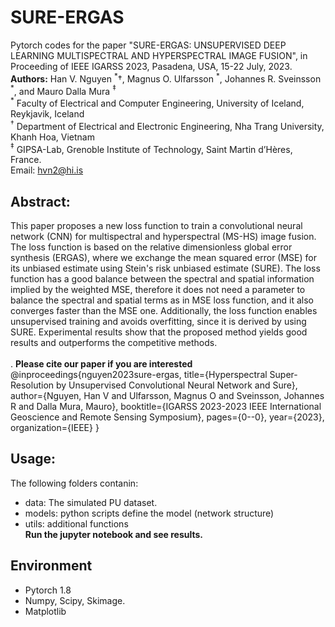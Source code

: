 # SURE-ERGAS
Pytorch codes for the paper "SURE-ERGAS: UNSUPERVISED DEEP LEARNING MULTISPECTRAL AND HYPERSPECTRAL IMAGE FUSION", in Proceeding of IEEE IGARSS 2023, Pasadena, USA, 15-22 July, 2023. <br>
**Authors:** Han V. Nguyen $^\ast \dagger$, Magnus O. Ulfarsson $^\ast$,  Johannes R. Sveinsson $^\ast$, and Mauro Dalla Mura $^\ddagger$ <br>
$^\ast$ Faculty of Electrical and Computer Engineering, University of Iceland, Reykjavik, Iceland<br>
$^\dagger$ Department of Electrical and Electronic Engineering, Nha Trang University, Khanh Hoa, Vietnam<br>
$^\ddagger$ GIPSA-Lab, Grenoble Institute of Technology, Saint Martin d’Hères, France.<br>
Email: hvn2@hi.is

## Abstract:<br>
This paper proposes a new loss function to train a convolutional neural network (CNN) for multispectral and hyperspectral (MS-HS) image fusion. The loss function is based on the relative dimensionless global error synthesis (ERGAS), where we exchange the mean squared error (MSE) for its unbiased estimate using Stein's risk unbiased estimate (SURE). The loss function has a good balance between the spectral and spatial information implied by the weighted MSE, therefore it does not need a parameter to balance the spectral and spatial terms as in MSE loss function, and it also converges faster than the MSE one. Additionally, the loss function enables unsupervised training and avoids overfitting, since it is derived by using SURE. Experimental results show that the proposed method yields good results and outperforms the competitive methods. 
<br><br>.
 **Please cite our paper if you are interested**<br>
 @inproceedings{nguyen2023sure-ergas,
  title={Hyperspectral Super-Resolution by Unsupervised Convolutional Neural Network and Sure},
  author={Nguyen, Han V and Ulfarsson, Magnus O and Sveinsson, Johannes R and Dalla Mura, Mauro},
  booktitle={IGARSS 2023-2023 IEEE International Geoscience and Remote Sensing Symposium},
  pages={0--0},
  year={2023},
  organization={IEEE}
}
## Usage:<br>
The following folders contanin:
- data: The simulated PU dataset.
- models: python scripts define the model (network structure)
- utils: additional functions<br>
**Run the jupyter notebook and see results.**
## Environment
- Pytorch 1.8
- Numpy, Scipy, Skimage.
- Matplotlib